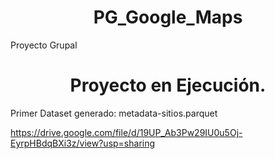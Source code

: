 # <h1 align=center> PG_Google_Maps
Proyecto Grupal

## <h1 align=center> Proyecto en Ejecución.

Primer Dataset generado: metadata-sitios.parquet

https://drive.google.com/file/d/19UP_Ab3Pw29IU0u5Oj-EyrpHBdqBXi3z/view?usp=sharing
